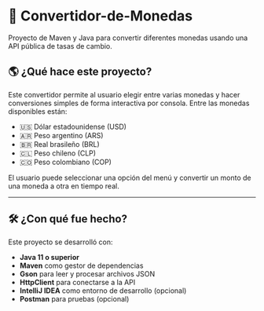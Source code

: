 #
# 💱 Convertidor-de-Monedas

Proyecto de Maven y Java para convertir diferentes monedas usando una API pública de tasas de cambio.

## 🌎 ¿Qué hace este proyecto?

Este convertidor permite al usuario elegir entre varias monedas y hacer conversiones simples de forma interactiva por consola. Entre las monedas disponibles están:

- 🇺🇸 Dólar estadounidense (USD)
- 🇦🇷 Peso argentino (ARS)
- 🇧🇷 Real brasileño (BRL)
- 🇨🇱 Peso chileno (CLP)
- 🇨🇴 Peso colombiano (COP)

El usuario puede seleccionar una opción del menú y convertir un monto de una moneda a otra en tiempo real.

---

## 🛠️ ¿Con qué fue hecho?

Este proyecto se desarrolló con:

- **Java 11 o superior**
- **Maven** como gestor de dependencias
- **Gson** para leer y procesar archivos JSON
- **HttpClient** para conectarse a la API
- **IntelliJ IDEA** como entorno de desarrollo (opcional)
- **Postman** para pruebas (opcional)

